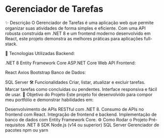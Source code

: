 # Gerenciador de Tarefas


✨ Descrição
O Gerenciador de Tarefas é uma aplicação web que permite organizar suas atividades de forma simples e eficiente. Com uma API robusta construída em .NET 8 e um frontend moderno desenvolvido em React, este projeto demonstra as melhores práticas para aplicações full-stack.

🚀 Tecnologias Utilizadas
Backend:

.NET 8
Entity Framework Core
ASP.NET Core Web API
Frontend:

React
Axios
Bootstrap
Banco de Dados:

SQL Server
🛠️ Funcionalidades
Criar, listar, atualizar e excluir tarefas.
Marcar tarefas como concluídas ou pendentes.
Interface responsiva e fácil de usar.
🎯 Objetivo do Projeto
Este projeto foi desenvolvido para compor meu portfólio e demonstrar habilidades em:

Desenvolvimento de APIs RESTful com .NET 8.
Consumo de APIs no frontend com React.
Integração de frontend e backend.
Implementação de banco de dados com Entity Framework Core.
⚙️ Como Rodar o Projeto
Pré-requisitos
.NET 8 SDK
Node.js (v14 ou superior)
SQL Server
Gerenciador de pacotes npm ou yarn